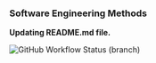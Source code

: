 ### Software Engineering Methods

__Updating README.md file.__

![GitHub Workflow Status (branch)](https://img.shields.io/github/actions/workflow/status/40683193/sem/main.yml?branch=master)

